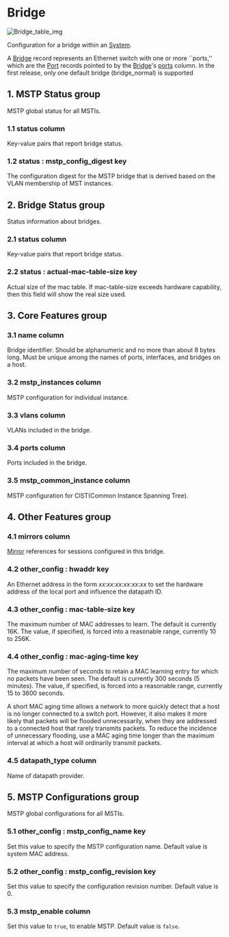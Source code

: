 # Bridge

![Bridge_table_img](http://www.plantuml.com/plantuml/img/XP7F2eCm3CRlVOhWQOFv1Y8wJmCTCcLNwMhHiluPRSSOO---5ZsuKLoEoUzBlYIPiLZRk-3eXiaL3nIYar8MMdpXr4JmGk22S6mCL7a1IGARTiVPCDf1KogtaAOBf7aQIyK_gbG38vXtpODPCeRfDvhOlMQzSnLa9k9SviUrUgsqNQjNJLjtXH92oUuWtJqaMPrNCQsL3XFp_d6SpiRHxDzd9k4ouwsXdsk4jNx9hru1qyW_Q27FgEpTPpy0)

Configuration for a bridge within an [System](system.html).

A [Bridge](bridge.html) record represents an Ethernet switch with one or more
``ports,'' which are the [Port](port.html) records pointed to by the
[Bridge](bridge.html)'s [ports](bridge.html#ports-column) column. In the first release, only one
default bridge (bridge_normal) is supported

## 1. MSTP Status group

MSTP global status for all MSTIs.

### 1.1 status column

Key-value pairs that report bridge status.

### 1.2 status : mstp_config_digest key

The configuration digest for the MSTP bridge that is derived based on the VLAN
membership of MST instances.

## 2. Bridge Status group

Status information about bridges.

### 2.1 status column

Key-value pairs that report bridge status.

### 2.2 status : actual-mac-table-size key

Actual size of the mac table. If mac-table-size exceeds hardware capability,
then this field will show the real size used.

## 3. Core Features group

### 3.1 name column

Bridge identifier.  Should be alphanumeric and no more than about 8 bytes long.
Must be unique among the names of ports, interfaces, and bridges on a host.

### 3.2 mstp_instances column

MSTP configuration for individual instance.

### 3.3 vlans column

VLANs included in the bridge.

### 3.4 ports column

Ports included in the bridge.

### 3.5 mstp_common_instance column

MSTP configuration for CIST(Common Instance Spanning Tree).

## 4. Other Features group

### 4.1 mirrors column

[Mirror](mirror.html) references for sessions configured in this bridge.

### 4.2 other_config : hwaddr key

An Ethernet address in the form _xx_:_xx_:_xx_:_xx_:_xx_:_xx_ to set the
hardware address of the local port and influence the datapath ID.

### 4.3 other_config : mac-table-size key

The maximum number of MAC addresses to learn.  The default is currently 16K.
The value, if specified, is forced into a reasonable range, currently 10 to
256K.

### 4.4 other_config : mac-aging-time key

The maximum number of seconds to retain a MAC learning entry for which no
packets have been seen.  The default is currently 300 seconds (5 minutes).  The
value, if specified, is forced into a reasonable range, currently 15 to 3600
seconds.

A short MAC aging time allows a network to more quickly detect that a host is no
longer connected to a switch port.  However, it also makes it more likely that
packets will be flooded unnecessarily, when they are addressed to a connected
host that rarely transmits packets.  To reduce the incidence of unnecessary
flooding, use a MAC aging time longer than the maximum interval at which a host
will ordinarily transmit packets.

### 4.5 datapath_type column

Name of datapath provider.

## 5. MSTP Configurations group

MSTP global configurations for all MSTIs.

### 5.1 other_config : mstp_config_name key

Set this value to specify the MSTP configuration name. Default value is system
MAC address.

### 5.2 other_config : mstp_config_revision key

Set this value to specify the configuration revision number. Default value is 0.

### 5.3 mstp_enable column

Set this value to `true`, to enable MSTP. Default value is `false`.


